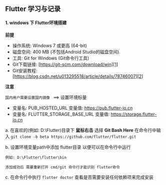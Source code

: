 ## Flutter 学习与记录
#### 1. windows 下 Flutter环境搭建
**前提**
- 操作系统: Windows 7 或更高 (64-bit)
- 磁盘空间: 400 MB (不包括Android Studio的磁盘空间).
- 工具:  Git for Windows (Git命令行工具)
- Git下载链接: [https://git-scm.com/download/win][1]
- Git安装教程: [https://blog.csdn.net/u013295518/article/details/78746007][2]

**注意**

`国内用户需要设置国内镜像 ` ==> 设置环境标量
 - 变量名: PUB_HOSTED_URL
 变量值: https://pub.flutter-io.cn
 - 变量名: FLUTTER_STORAGE_BASE_URL
 变量值: https://storage.flutter-io.cn

a. 在喜欢的(例如: D:\Flutter)目录下 **鼠标右击** 选择 **Git Bash Here** 在命令行中输入
`git clone -b beta https://github.com/flutter/flutter.git`

b. 设置环境变量path中添加 flutter目录 以便可以在命令行中运行

    例如: D:\Flutter\flutter\bin

`添加成功后 需要重新打开 cmd/git 命令行才能识别 flutter命令`

c. 在命令行中执行 `flutter doctor` 查看是否需要安装任何依赖项来完成安装


[1]: https://git-scm.com/download/win
[2]: https://blog.csdn.net/u013295518/article/details/78746007